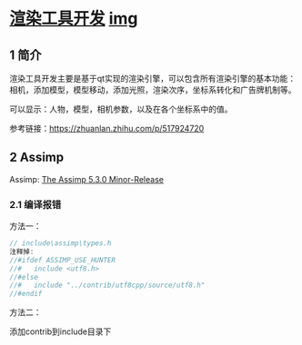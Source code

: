 # [渲染工具开发](./)   [img](./img)  

## 1 简介 

渲染工具开发主要是基于qt实现的渲染引擎，可以包含所有渲染引擎的基本功能：相机，添加模型，模型移动，添加光照，渲染次序，坐标系转化和广告牌机制等。

可以显示：人物，模型，相机参数，以及在各个坐标系中的值。 

参考链接：https://zhuanlan.zhihu.com/p/517924720  

## 2 Assimp

Assimp:  [The Assimp 5.3.0 Minor-Release](https://github.com/assimp/assimp/releases/tag/v5.3.0)   

### 2.1 编译报错 

方法一：

```c++
// include\assimp\types.h
注释掉:
//#ifdef ASSIMP_USE_HUNTER
//#   include <utf8.h>
//#else
//#   include "../contrib/utf8cpp/source/utf8.h"
//#endif
```

方法二：

添加contrib到include目录下
